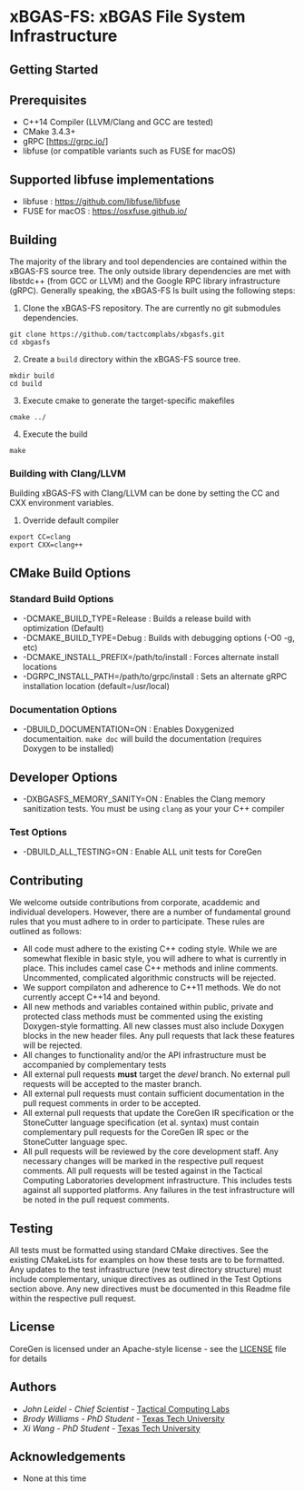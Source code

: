 # xBGAS-FS: xBGAS File System Infrastructure

## Getting Started

## Prerequisites
* C++14 Compiler (LLVM/Clang and GCC are tested)
* CMake 3.4.3+
* gRPC [https://grpc.io/]
* libfuse (or compatible variants such as FUSE for macOS)

## Supported libfuse implementations
* libfuse : https://github.com/libfuse/libfuse
* FUSE for macOS : https://osxfuse.github.io/

## Building

The majority of the library and tool dependencies are contained 
within the xBGAS-FS source tree.  The only outside library 
dependencies are met with libstdc++ (from GCC or LLVM) and 
the Google RPC library infrastructure (gRPC).  Generally speaking, 
the xBGAS-FS Is built using the following steps: 

1. Clone the xBGAS-FS repository.  The are currently no git submodules dependencies.
```
git clone https://github.com/tactcomplabs/xbgasfs.git
cd xbgasfs
```
2. Create a ``build`` directory within the xBGAS-FS source tree.
```
mkdir build
cd build
```
3. Execute cmake to generate the target-specific makefiles
```
cmake ../
```
4. Execute the build
```
make
```

### Building with Clang/LLVM

Building xBGAS-FS with Clang/LLVM can be done by setting the CC and CXX environment variables.

1. Override default compiler
```
export CC=clang
export CXX=clang++
```


## CMake Build Options

### Standard Build Options
* -DCMAKE\_BUILD\_TYPE=Release : Builds a release build with optimization (Default)
* -DCMAKE\_BUILD\_TYPE=Debug : Builds with debugging options (-O0 -g, etc)
* -DCMAKE\_INSTALL\_PREFIX=/path/to/install : Forces alternate install locations
* -DGRPC\_INSTALL\_PATH=/path/to/grpc/install : Sets an alternate gRPC installation location (default=/usr/local)

### Documentation Options
* -DBUILD\_DOCUMENTATION=ON  : Enables Doxygenized documentaition.  ``make doc`` will build the documentation (requires Doxygen to be installed)

## Developer Options
* -DXBGASFS\_MEMORY\_SANITY=ON : Enables the Clang memory sanitization tests.  You must be using ``clang`` as your your C++ compiler


### Test Options
* -DBUILD\_ALL\_TESTING=ON : Enable ALL unit tests for CoreGen


## Contributing
We welcome outside contributions from corporate, acaddemic and individual developers.  However,
there are a number of fundamental ground rules that you must adhere to in order to participate.  These
rules are outlined as follows:

* All code must adhere to the existing C++ coding style.  While we are somewhat flexible in basic style, you will
adhere to what is currently in place.  This includes camel case C++ methods and inline comments.  Uncommented,
complicated algorithmic constructs will be rejected.
* We support compilaton and adherence to C++11 methods.  We do not currently accept C++14 and beyond.
* All new methods and variables contained within public, private and protected class methods must be commented
using the existing Doxygen-style formatting.  All new classes must also include Doxygen blocks in the new header
files.  Any pull requests that lack these features will be rejected.
* All changes to functionality and/or the API infrastructure must be accompanied by complementary tests
* All external pull requests **must** target the *devel* branch.  No external pull requests will be accepted
to the master branch.
* All external pull requests must contain sufficient documentation in the pull request comments in order to
be accepted.
* All external pull requests that update the CoreGen IR specification or the StoneCutter language specification
(et al. syntax) must contain complementary pull requests for the CoreGen IR spec or the
StoneCutter language spec.
* All pull requests will be reviewed by the core development staff.  Any necessary changes will be marked
in the respective pull request comments.  All pull requests will be tested against in the Tactical
Computing Laboratories development infrastructure.  This includes tests against all supported platforms.
Any failures in the test infrastructure will be noted in the pull request comments.

## Testing
All tests must be formatted using standard CMake directives.  See the existing CMakeLists for
examples on how these tests are to be formatted.  Any updates to the test infrastructure (new test
directory structure) must include complementary, unique directives as outlined in the Test Options
section above.  Any new directives must be documented in this Readme file within the respective pull
request.

## License
CoreGen is licensed under an Apache-style license - see the [LICENSE](LICENSE) file for details

## Authors
* *John Leidel* - *Chief Scientist* - [Tactical Computing Labs](http://www.tactcomplabs.com)
* *Brody Williams* - *PhD Student* - [Texas Tech University](https://discl.cs.ttu.edu/doku.php)
* *Xi Wang* - *PhD Student* - [Texas Tech University](https://discl.cs.ttu.edu/doku.php)

## Acknowledgements
* None at this time
